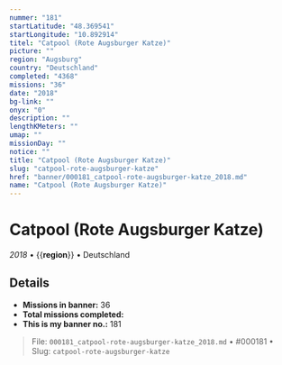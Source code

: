 ```yaml
---
nummer: "181"
startLatitude: "48.369541"
startLongitude: "10.892914"
titel: "Catpool (Rote Augsburger Katze)"
picture: ""
region: "Augsburg"
country: "Deutschland"
completed: "4368"
missions: "36"
date: "2018"
bg-link: ""
onyx: "0"
description: ""
lengthKMeters: ""
umap: ""
missionDay: ""
notice: ""
title: "Catpool (Rote Augsburger Katze)"
slug: "catpool-rote-augsburger-katze"
href: "banner/000181_catpool-rote-augsburger-katze_2018.md"
name: "Catpool (Rote Augsburger Katze)"
---
```

# Catpool (Rote Augsburger Katze)

*2018* • {{__region__}} • Deutschland





## Details

- **Missions in banner:** 36
- **Total missions completed:** 
- **This is my banner no.:** 181






> File: `000181_catpool-rote-augsburger-katze_2018.md` • #000181 • Slug: `catpool-rote-augsburger-katze`
